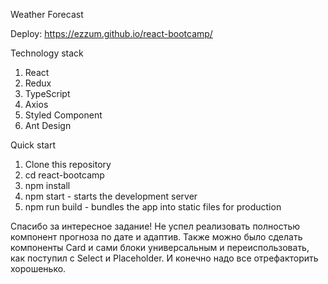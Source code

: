 Weather Forecast

Deploy: https://ezzum.github.io/react-bootcamp/

Technology stack

1. React
2. Redux
3. TypeScript
4. Axios
5. Styled Component
6. Ant Design

Quick start

1. Clone this repository
2. cd react-bootcamp
3. npm install
4. npm start - starts the development server
5. npm run build - bundles the app into static files for production

Спасибо за интересное задание!
Не успел реализовать полностью компонент прогноза по дате и адаптив.
Также можно было сделать компоненты Card и сами блоки универсальным и переиспользовать, как поступил с Select и Placeholder.
И конечно надо все отрефакторить хорошенько.
